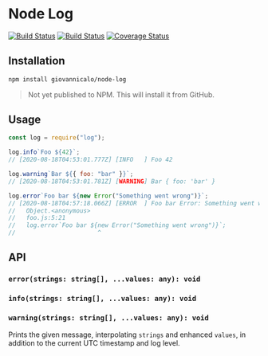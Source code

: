 # Node Log

[![Build Status](https://github.com/giovannicalo/node-log/actions/workflows/build.yml/badge.svg)](https://github.com/giovannicalo/node-log/actions/workflows/build.yml)
[![Build Status](https://app.travis-ci.com/giovannicalo/node-log.svg?branch=master)](https://app.travis-ci.com/giovannicalo/node-log)
[![Coverage Status](https://coveralls.io/repos/github/giovannicalo/node-log/badge.svg)](https://coveralls.io/github/giovannicalo/node-log)

## Installation

```bash
npm install giovannicalo/node-log
```

> Not yet published to NPM. This will install it from GitHub.

## Usage

```javascript
const log = require("log");

log.info`Foo ${42}`;
// [2020-08-18T04:53:01.777Z] [INFO   ] Foo 42

log.warning`Bar ${{ foo: "bar" }}`;
// [2020-08-18T04:53:01.781Z] [WARNING] Bar { foo: 'bar' }

log.error`Foo bar ${new Error("Something went wrong")}`;
// [2020-08-18T04:57:18.066Z] [ERROR  ] Foo bar Error: Something went wrong
//   Object.<anonymous>
//   foo.js:5:21
//   log.error`Foo bar ${new Error("Something went wrong")}`;
//                       ^
```

## API

### `error(strings: string[], ...values: any): void`

### `info(strings: string[], ...values: any): void`

### `warning(strings: string[], ...values: any): void`

Prints the given message, interpolating `strings` and enhanced `values`, in addition to the current UTC timestamp and log level.

